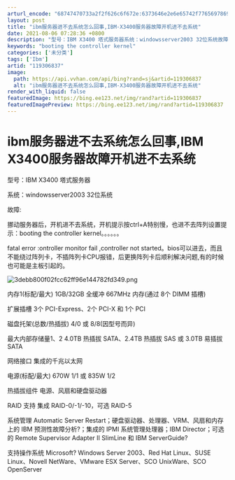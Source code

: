 ```yaml
---
arturl_encode: "68747470733a2f2f626c6f672e:6373646e2e6e65742f77656978696e5f33353530313637382f:61727469636c652f64657461696c732f313139333036383337"
layout: post
title: "ibm服务器进不去系统怎么回事,IBM-X3400服务器故障开机进不去系统"
date: 2021-08-06 07:28:36 +0800
description: "型号：IBM X3400 塔式服务器系统：windowsserver2003 32位系统故障:挪动服"
keywords: "booting the controller kernel"
categories: ['未分类']
tags: ['Ibm']
artid: "119306837"
image:
  path: https://api.vvhan.com/api/bing?rand=sj&artid=119306837
  alt: "ibm服务器进不去系统怎么回事,IBM-X3400服务器故障开机进不去系统"
render_with_liquid: false
featuredImage: https://bing.ee123.net/img/rand?artid=119306837
featuredImagePreview: https://bing.ee123.net/img/rand?artid=119306837
---
```


# ibm服务器进不去系统怎么回事,IBM X3400服务器故障开机进不去系统

型号：IBM X3400 塔式服务器

系统：windowsserver2003 32位系统

故障:

挪动服务器后，开机进不去系统，开机提示按ctrl+A特别慢，也进不去阵列设置提示：booting the controller kernel。。。。。。

fatal error :ontroller monitor fail ,controller not started。bios可以进去，而且不能绕过阵列卡，不插阵列卡CPU报错，后更换阵列卡后顺利解决问题,有的时候也可能是主板引起的。

![3debb800f02fcc62ff96e144782fd349.png](https://i-blog.csdnimg.cn/blog_migrate/97e366c59bf8b3ef167a71db6b0be39a.jpeg)

内存1(标配/最大) 1GB/32GB 全缓冲 667MHz 内存(通过 8个 DIMM 插槽)

扩展插槽 3个 PCI-Express、2个 PCI-X 和 1个 PCI

磁盘托架(总数/热插拔) 4/0 或 8/8(因型号而异)

最大内部存储量1、2 4.0TB 热插拔 SATA、2.4TB 热插拔 SAS 或 3.0TB 易插拔 SATA

网络接口 集成的千兆以太网

电源(标配/最大) 670W 1/1 或 835W 1/2

热插拔组件 电源、风扇和硬盘驱动器

RAID 支持 集成 RAID-0/-1/-10，可选 RAID-5

系统管理 Automatic Server Restart；硬盘驱动器、处理器、VRM、风扇和内存上的 IBM 预测性故障分析?；集成的 IPMI 系统管理处理器；IBM Director；可选的 Remote Supervisor Adapter II SlimLine 和 IBM ServerGuide?

支持操作系统 Microsoft? Windows Server 2003、Red Hat Linux、SUSE Linux、Novell NetWare、VMware ESX Server、SCO UnixWare、SCO OpenServer